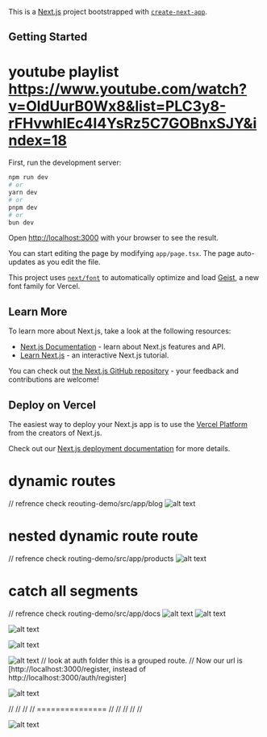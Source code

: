 This is a [Next.js](https://nextjs.org) project bootstrapped with [`create-next-app`](https://nextjs.org/docs/app/api-reference/cli/create-next-app).

## Getting Started

# youtube playlist https://www.youtube.com/watch?v=OldUurB0Wx8&list=PLC3y8-rFHvwhIEc4I4YsRz5C7GOBnxSJY&index=18

First, run the development server:

```bash
npm run dev
# or
yarn dev
# or
pnpm dev
# or
bun dev
```

Open [http://localhost:3000](http://localhost:3000) with your browser to see the result.

You can start editing the page by modifying `app/page.tsx`. The page auto-updates as you edit the file.

This project uses [`next/font`](https://nextjs.org/docs/app/building-your-application/optimizing/fonts) to automatically optimize and load [Geist](https://vercel.com/font), a new font family for Vercel.

## Learn More

To learn more about Next.js, take a look at the following resources:

- [Next.js Documentation](https://nextjs.org/docs) - learn about Next.js features and API.
- [Learn Next.js](https://nextjs.org/learn) - an interactive Next.js tutorial.

You can check out [the Next.js GitHub repository](https://github.com/vercel/next.js) - your feedback and contributions are welcome!

## Deploy on Vercel

The easiest way to deploy your Next.js app is to use the [Vercel Platform](https://vercel.com/new?utm_medium=default-template&filter=next.js&utm_source=create-next-app&utm_campaign=create-next-app-readme) from the creators of Next.js.

Check out our [Next.js deployment documentation](https://nextjs.org/docs/app/building-your-application/deploying) for more details.



<!--
 All next components are server side by default and they cannot use hooks hooks are only 
 used inside client component. 
 For usign hooks we need to use 'use client' on top of component
 -->


# dynamic routes  
// refrence check reouting-demo/src/app/blog
![alt text](image-1.png)

# nested dynamic route route
// refrence check routing-demo/src/app/products
![alt text](image.png)

# catch all segments 
// refrence check routing-demo/src/app/docs
![alt text](image-2.png)
![alt text](image-3.png)

<!-- privare folder  -->
![alt text](image-4.png)

![alt text](image-5.png)


<!-- routes group -->
![alt text](image-6.png) // look at auth folder this is a grouped route. 
// Now our url is [http://localhost:3000/register, instead of http://localhost:3000/auth/register]

<!-- Layout -->
![alt text](image-7.png)

// // // // =============== // // // // // 
<!-- nested layout look in products folder "routing-demo/src/app/products/[productId]" -->
![alt text](image-8.png)
